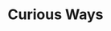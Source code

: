 ---
title: 'Curious Ways'
layout: 'layouts/home.njk'
home:
  title: 'We are creative partners who help all kinds of<br /> organisations to think straight, look good<br /> and be successful.'
  subtitle: 'We offer a full range of creative services, <br />we work hard and we’re nice to people. '
  cta: 'Take a look at <a href="#">some of our work</a>; find out<br /> who we are; then get in touch and tell us<br /> what you want to achieve.'
---